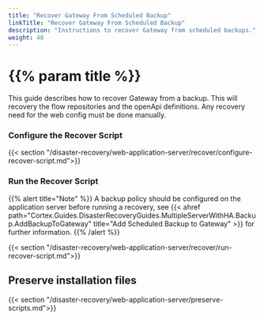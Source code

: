 ```yaml
---
title: "Recover Gateway From Scheduled Backup"
linkTitle: "Recover Gateway From Scheduled Backup"
description: "Instructions to recover Gateway from scheduled backups."
weight: 40
---
```


# {{% param title %}}

This guide describes how to recover Gateway from a backup. This will recovery the flow repositories and the openApi definitions. Any recovery need for the web config must be done manually.

### Configure the Recover Script

{{< section "/disaster-recovery/web-application-server/recover/configure-recover-script.md">}}

### Run the Recover Script

{{% alert title="Note" %}}
A backup policy should be configured on the application server before running a recovery, see {{< ahref path="Cortex.Guides.DisasterRecoveryGuides.MultipleServerWithHA.Backup.AddBackupToGateway" title="Add Scheduled Backup to Gateway" >}} for further information.
{{% /alert %}}

{{< section "/disaster-recovery/web-application-server/recover/run-recover-script.md">}}

## Preserve installation files

{{< section "/disaster-recovery/web-application-server/preserve-scripts.md">}}